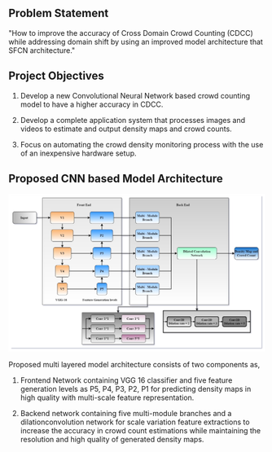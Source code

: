 ## Problem Statement

"How to improve the accuracy of Cross Domain Crowd Counting (CDCC) while addressing domain shift by using an improved model architecture that SFCN architecture."

## Project Objectives

1. Develop a new Convolutional Neural Network based crowd counting model to have a higher accuracy in CDCC.

2. Develop a complete application system that processes images and videos to estimate and output density maps and crowd counts.

3. Focus on automating the crowd density monitoring process with the use of an inexpensive hardware setup.

## Proposed CNN based Model Architecture

![Model Image](/Images/model.jpeg?raw=true "Proposed Model Architecture with Frontend and Backend Networks")

Proposed multi layered model architecture consists of two components as,

1) Frontend Network containing VGG 16 classifier and five feature generation levels as P5, P4, P3, P2, P1 for predicting density maps in high quality with multi-scale feature representation.

2) Backend network containing five multi-module branches and a dilationconvolution network for scale variation feature extractions to increase the accuracy in crowd count estimations while maintaining the resolution and high quality of generated density maps.
